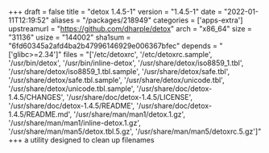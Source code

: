 +++
draft = false
title = "detox 1.4.5-1"
version = "1.4.5-1"
date = "2022-01-11T12:19:52"
aliases = "/packages/218949"
categories = ['apps-extra']
upstreamurl = "https://github.com/dharple/detox"
arch = "x86_64"
size = "31136"
usize = "144002"
sha1sum = "6fd60345a2afd4ba2b47996146929e006367bfec"
depends = "['glibc>=2.34']"
files = "['/etc/detoxrc', '/etc/detoxrc.sample', '/usr/bin/detox', '/usr/bin/inline-detox', '/usr/share/detox/iso8859_1.tbl', '/usr/share/detox/iso8859_1.tbl.sample', '/usr/share/detox/safe.tbl', '/usr/share/detox/safe.tbl.sample', '/usr/share/detox/unicode.tbl', '/usr/share/detox/unicode.tbl.sample', '/usr/share/doc/detox-1.4.5/CHANGES', '/usr/share/doc/detox-1.4.5/LICENSE', '/usr/share/doc/detox-1.4.5/README', '/usr/share/doc/detox-1.4.5/README.md', '/usr/share/man/man1/detox.1.gz', '/usr/share/man/man1/inline-detox.1.gz', '/usr/share/man/man5/detox.tbl.5.gz', '/usr/share/man/man5/detoxrc.5.gz']"
+++
a utility designed to clean up filenames